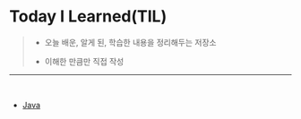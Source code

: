 # Today I Learned(TIL)


> + 오늘 배운, 알게 된, 학습한 내용을 정리해두는 저장소
>
> + 이해한 만큼만 직접 작성

***

<br/>

+ [Java](https://github.com/jskjw157/TIL/tree/main/Java)
